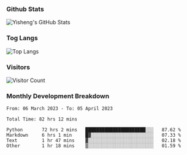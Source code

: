 ### Github Stats
![Yisheng's GitHub Stats](https://github-readme-stats-9qabuvhk1-gongyisheng.vercel.app/api?username=gongyisheng&count_private=true&show_icons=true)
### Tog Langs
![Top Langs](https://github-readme-stats-9qabuvhk1-gongyisheng.vercel.app/api/top-langs/?username=gongyisheng&layout=compact)
### Visitors
![Visitor Count](https://profile-counter.glitch.me/gongyisheng/count.svg)
### Monthly Development Breakdown
<!--START_SECTION:waka-->

```text
From: 06 March 2023 - To: 05 April 2023

Total Time: 82 hrs 12 mins

Python       72 hrs 2 mins   ██████████████████████░░░   87.62 %
Markdown     6 hrs 1 min     █▓░░░░░░░░░░░░░░░░░░░░░░░   07.33 %
Text         1 hr 47 mins    ▓░░░░░░░░░░░░░░░░░░░░░░░░   02.18 %
Other        1 hr 18 mins    ▒░░░░░░░░░░░░░░░░░░░░░░░░   01.59 %
```

<!--END_SECTION:waka-->
